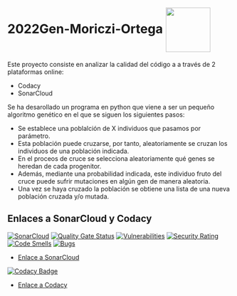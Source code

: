 # 2022Gen-Moriczi-Ortega <img src="https://images.vexels.com/media/users/3/159255/isolated/preview/2bc54eaf13b173330a904eae4d3ab8b3-ilustracion-del-gen-de-la-cadena-de-adn.png" align="center" width="100">

Este proyecto consiste en analizar la calidad del código a a través de 2 plataformas online:
- Codacy
- SonarCloud

Se ha desarollado un programa en python que viene a ser un pequeño algoritmo genético en el que se siguen los siguientes pasos:
- Se establece una poblalción de X individuos que pasamos por parámetro.
- Esta población puede cruzarse, por tanto, aleatoriamente se cruzan los individuos de una población indicada.
- En el proceos de cruce se selecciona aleatoriamente qué genes se heredan de cada progenitor.
- Además, mediante una probabilidad indicada, este individuo fruto del cruce puede sufrir mutaciones en algún gen de manera aleatoria.
- Una vez se haya cruzado la población se obtiene una lista de una nueva población cruzada y/o mutada.

## Enlaces a SonarCloud y Codacy

[![SonarCloud](https://sonarcloud.io/images/project_badges/sonarcloud-white.svg)](https://sonarcloud.io/summary/new_code?id=h1r09_2022Gen-Moriczi-Ortega)
[![Quality Gate Status](https://sonarcloud.io/api/project_badges/measure?project=h1r09_2022Gen-Moriczi-Ortega&metric=alert_status)](https://sonarcloud.io/summary/new_code?id=h1r09_2022Gen-Moriczi-Ortega)
[![Vulnerabilities](https://sonarcloud.io/api/project_badges/measure?project=h1r09_2022Gen-Moriczi-Ortega&metric=vulnerabilities)](https://sonarcloud.io/summary/new_code?id=h1r09_2022Gen-Moriczi-Ortega)
[![Security Rating](https://sonarcloud.io/api/project_badges/measure?project=h1r09_2022Gen-Moriczi-Ortega&metric=security_rating)](https://sonarcloud.io/summary/new_code?id=h1r09_2022Gen-Moriczi-Ortega)
[![Code Smells](https://sonarcloud.io/api/project_badges/measure?project=h1r09_2022Gen-Moriczi-Ortega&metric=code_smells)](https://sonarcloud.io/summary/new_code?id=h1r09_2022Gen-Moriczi-Ortega)
[![Bugs](https://sonarcloud.io/api/project_badges/measure?project=h1r09_2022Gen-Moriczi-Ortega&metric=bugs)](https://sonarcloud.io/summary/new_code?id=h1r09_2022Gen-Moriczi-Ortega)

- [Enlace a SonarCloud](https://sonarcloud.io/summary/overall?id=h1r09_2022Gen-Moriczi-Ortega)

[![Codacy Badge](https://app.codacy.com/project/badge/Grade/55c8653290c44216a95ae697a2a9bdb4)](https://www.codacy.com/gh/h1r09/2022Gen-Moriczi-Ortega/dashboard?utm_source=github.com&amp;utm_medium=referral&amp;utm_content=h1r09/2022Gen-Moriczi-Ortega&amp;utm_campaign=Badge_Grade)

- [Enlace a Codacy](https://app.codacy.com/gh/h1r09/2022Gen-Moriczi-Ortega/dashboard?branch=main)
